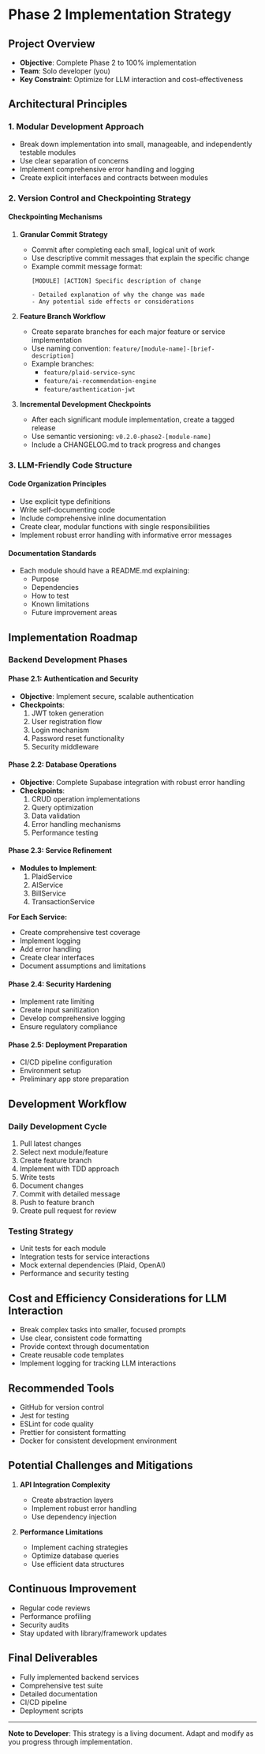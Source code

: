 # Phase 2 Implementation Strategy

## Project Overview
- **Objective**: Complete Phase 2 to 100% implementation
- **Team**: Solo developer (you)
- **Key Constraint**: Optimize for LLM interaction and cost-effectiveness

## Architectural Principles

### 1. Modular Development Approach
- Break down implementation into small, manageable, and independently testable modules
- Use clear separation of concerns
- Implement comprehensive error handling and logging
- Create explicit interfaces and contracts between modules

### 2. Version Control and Checkpointing Strategy

#### Checkpointing Mechanisms
1. **Granular Commit Strategy**
   - Commit after completing each small, logical unit of work
   - Use descriptive commit messages that explain the specific change
   - Example commit message format:
     ```
     [MODULE] [ACTION] Specific description of change
     
     - Detailed explanation of why the change was made
     - Any potential side effects or considerations
     ```

2. **Feature Branch Workflow**
   - Create separate branches for each major feature or service implementation
   - Use naming convention: `feature/[module-name]-[brief-description]`
   - Example branches:
     - `feature/plaid-service-sync`
     - `feature/ai-recommendation-engine`
     - `feature/authentication-jwt`

3. **Incremental Development Checkpoints**
   - After each significant module implementation, create a tagged release
   - Use semantic versioning: `v0.2.0-phase2-[module-name]`
   - Include a CHANGELOG.md to track progress and changes

### 3. LLM-Friendly Code Structure

#### Code Organization Principles
- Use explicit type definitions
- Write self-documenting code
- Include comprehensive inline documentation
- Create clear, modular functions with single responsibilities
- Implement robust error handling with informative error messages

#### Documentation Standards
- Each module should have a README.md explaining:
  - Purpose
  - Dependencies
  - How to test
  - Known limitations
  - Future improvement areas

## Implementation Roadmap

### Backend Development Phases

#### Phase 2.1: Authentication and Security
- **Objective**: Implement secure, scalable authentication
- **Checkpoints**:
  1. JWT token generation
  2. User registration flow
  3. Login mechanism
  4. Password reset functionality
  5. Security middleware

#### Phase 2.2: Database Operations
- **Objective**: Complete Supabase integration with robust error handling
- **Checkpoints**:
  1. CRUD operation implementations
  2. Query optimization
  3. Data validation
  4. Error handling mechanisms
  5. Performance testing

#### Phase 2.3: Service Refinement
- **Modules to Implement**:
  1. PlaidService
  2. AIService
  3. BillService
  4. TransactionService

**For Each Service:**
- Create comprehensive test coverage
- Implement logging
- Add error handling
- Create clear interfaces
- Document assumptions and limitations

#### Phase 2.4: Security Hardening
- Implement rate limiting
- Create input sanitization
- Develop comprehensive logging
- Ensure regulatory compliance

#### Phase 2.5: Deployment Preparation
- CI/CD pipeline configuration
- Environment setup
- Preliminary app store preparation

## Development Workflow

### Daily Development Cycle
1. Pull latest changes
2. Select next module/feature
3. Create feature branch
4. Implement with TDD approach
5. Write tests
6. Document changes
7. Commit with detailed message
8. Push to feature branch
9. Create pull request for review

### Testing Strategy
- Unit tests for each module
- Integration tests for service interactions
- Mock external dependencies (Plaid, OpenAI)
- Performance and security testing

## Cost and Efficiency Considerations for LLM Interaction
- Break complex tasks into smaller, focused prompts
- Use clear, consistent code formatting
- Provide context through documentation
- Create reusable code templates
- Implement logging for tracking LLM interactions

## Recommended Tools
- GitHub for version control
- Jest for testing
- ESLint for code quality
- Prettier for consistent formatting
- Docker for consistent development environment

## Potential Challenges and Mitigations
1. **API Integration Complexity**
   - Create abstraction layers
   - Implement robust error handling
   - Use dependency injection

2. **Performance Limitations**
   - Implement caching strategies
   - Optimize database queries
   - Use efficient data structures

## Continuous Improvement
- Regular code reviews
- Performance profiling
- Security audits
- Stay updated with library/framework updates

## Final Deliverables
- Fully implemented backend services
- Comprehensive test suite
- Detailed documentation
- CI/CD pipeline
- Deployment scripts

---

**Note to Developer**: This strategy is a living document. Adapt and modify as you progress through implementation.